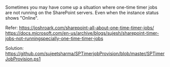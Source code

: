 Sometimes you may have come up a situation where one-time timer jobs are not running on the SharePoint servers.
Even when the instance status shows "Online".

Refer: 
https://joshroark.com/sharepoint-all-about-one-time-timer-jobs/
https://docs.microsoft.com/en-us/archive/blogs/sujesh/sharepoint-timer-jobs-not-runningspecially-one-time-timer-jobs

Solution: https://github.com/sujeetsharma/SPTimerjobProvision/blob/master/SPTimerJobProvision.ps1
